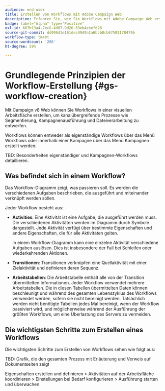 ```yaml
---
audience: end-user
title: Erstellen von Workflows mit Adobe Campaign Web
description: Erfahren Sie, wie Sie Workflows mit Adobe Campaign Web erstellen
badge: label="Alpha" type="Positive"
exl-id: 687b13a4-7ec8-4d07-9d20-53eb4ebefd28
source-git-commit: dd006d1e161dec49d9a1a6bcb8cb67503178479b
workflow-type: tm+mt
source-wordcount: '286'
ht-degree: 59%

---
```



# Grundlegende Prinzipien der Workflow-Erstellung {#gs-workflow-creation}

Mit Campaign v8 Web können Sie Workflows in einer visuellen Arbeitsfläche erstellen, um kanalübergreifende Prozesse wie Segmentierung, Kampagnenausführung und Dateiverarbeitung zu entwerfen.

Workflows können entweder als eigenständige Workflows über das Menü Workflows oder innerhalb einer Kampagne über das Menü Kampagnen erstellt werden.

TBD: Besonderheiten eigenständiger und Kampagnen-Workflows detaillieren.

## Was befindet sich in einem Workflow?

Das Workflow-Diagramm zeigt, was passieren soll. Es werden die verschiedenen Aufgaben beschrieben, die ausgeführt und miteinander verknüpft werden sollen.

Jeder Workflow besteht aus:

* **Activities**: Eine Aktivität ist eine Aufgabe, die ausgeführt werden muss. Die verschiedenen Aktivitäten werden im Diagramm durch Symbole dargestellt. Jede Aktivität verfügt über bestimmte Eigenschaften und andere Eigenschaften, die für alle Aktivitäten gelten.

   In einem Workflow-Diagramm kann eine einzelne Aktivität verschiedene Aufgaben auslösen. Dies ist insbesondere der Fall bei Schleifen oder wiederkehrenden Aktionen.

* **Transitionen**: Transitionen verknüpfen eine Quellaktivität mit einer Zielaktivität und definieren deren Sequenz.

* **Arbeitstabellen**: Die Arbeitstabelle enthält alle von der Transition übermittelten Informationen. Jeder Workflow verwendet mehrere Arbeitstabellen. Die in diesen Tabellen übermittelten Daten können beschleunigt und während des gesamten Lebenszyklus des Workflows verwendet werden, sofern sie nicht bereinigt werden. Tatsächlich werden nicht benötigte Tabellen jedes Mal bereinigt, wenn der Workflow passiviert wird, und möglicherweise während der Ausführung der größten Workflows, um eine Überlastung des Servers zu vermeiden.

## Die wichtigsten Schritte zum Erstellen eines Workflows

Die wichtigsten Schritte zum Erstellen von Workflows sehen wie folgt aus:

TBD: Grafik, die den gesamten Prozess mit Erläuterung und Verweis auf Dokumentseiten zeigt

Eigenschaften erstellen und definieren > Aktivitäten auf der Arbeitsfläche koordinieren > Einstellungen bei Bedarf konfigurieren > Ausführung starten und überwachen